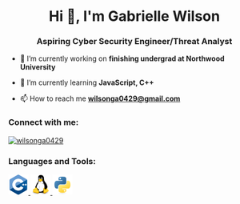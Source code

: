 <h1 align="center">Hi 👋, I'm Gabrielle Wilson</h1>
<h3 align="center">Aspiring Cyber Security Engineer/Threat Analyst</h3>

- 🔭 I’m currently working on **finishing undergrad at Northwood University**

- 🌱 I’m currently learning **JavaScript, C++**

- 📫 How to reach me **wilsonga0429@gmail.com**

<h3 align="left">Connect with me:</h3>
<p align="left">
<a href="https://linkedin.com/in/wilsonga0429" target="blank"><img align="center" src="https://raw.githubusercontent.com/rahuldkjain/github-profile-readme-generator/master/src/images/icons/Social/linked-in-alt.svg" alt="wilsonga0429" height="30" width="40" /></a>
</p>

<h3 align="left">Languages and Tools:</h3>
<p align="left"> <a href="https://www.w3schools.com/cpp/" target="_blank" rel="noreferrer"> <img src="https://raw.githubusercontent.com/devicons/devicon/master/icons/cplusplus/cplusplus-original.svg" alt="cplusplus" width="40" height="40"/> </a> <a href="https://www.linux.org/" target="_blank" rel="noreferrer"> <img src="https://raw.githubusercontent.com/devicons/devicon/master/icons/linux/linux-original.svg" alt="linux" width="40" height="40"/> </a> <a href="https://www.python.org" target="_blank" rel="noreferrer"> <img src="https://raw.githubusercontent.com/devicons/devicon/master/icons/python/python-original.svg" alt="python" width="40" height="40"/> </a> </p>
